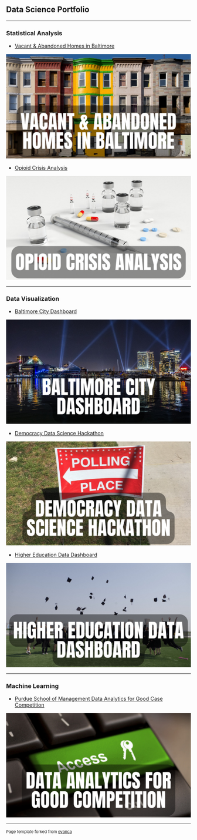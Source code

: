 ## Data Science Portfolio

---

### Statistical Analysis 

- [Vacant & Abandoned Homes in Baltimore](https://rpubs.com/jspayd/vacant-homes-baltimore)
<a target="_blank" href="https://rpubs.com/jspayd/vacant-homes-baltimore">
  <img src="images/vacant-homes-baltimore.png?raw=true" alt="Vacant & Abandoned Homes in Baltimore">
</a>


- [Opioid Crisis Analysis](https://rpubs.com/jspayd/opioid-crisis)
<a target="_blank" href="https://rpubs.com/jspayd/opioid-crisis">
  <img src="images/opioid-crisis-analysis.png?raw=true" alt="Opioid Crisis Analysis">
</a>

---

### Data Visualization

- [Baltimore City Dashboard](https://sites.google.com/view/jspayd-baltimore-city/home/baltimore-city-dashboard)
<a target="_blank" href="https://sites.google.com/view/jspayd-baltimore-city/home/baltimore-city-dashboard">
  <img src="images/baltimore-city-dashboard.png?raw=true" alt="Baltimore City Dashboard">
</a>

- [Democracy Data Science Hackathon](https://rpubs.com/jspayd/ddsh2022)
<a target="_blank" href="https://rpubs.com/jspayd/ddsh2022">
  <img src="images/democracy-data-science-hackathon.png?raw=true" alt="Democracy Data Science Hackathon">
</a>

- [Higher Education Data Dashboard](https://rpubs.com/jspayd/IPEDS)
<a target="_blank" href="https://rpubs.com/jspayd/IPEDS">
  <img src="images/higher-education-data-dashboard.png?raw=true" alt="Higher Education Data Dashboard">
</a>

---

### Machine Learning

- [Purdue School of Management Data Analytics for Good Case Competition](/sample_page)
<a target="_blank" href="/sample_page">
  <img src="images/data-analytics-for-good-competition.png?raw=true" alt="Data Analytics for Good Case Competition">
</a>


---
<p style="font-size:11px">Page template forked from <a href="https://github.com/evanca/quick-portfolio">evanca</a></p>
<!-- Remove above link if you don't want to attibute -->
